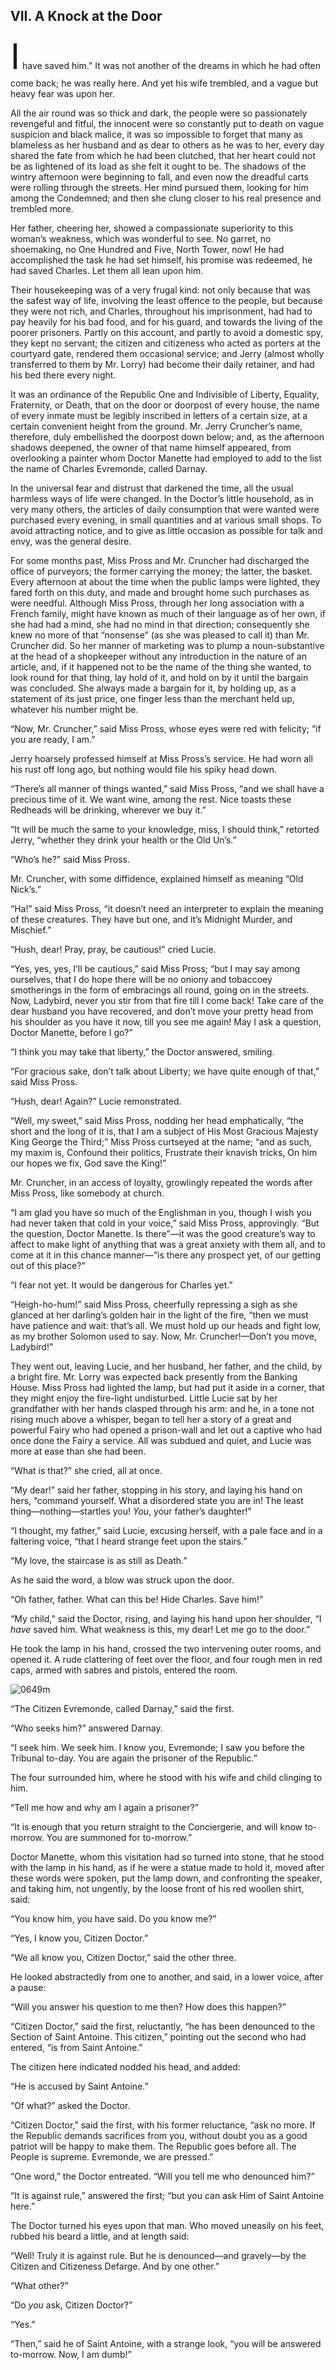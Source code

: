## VII. A Knock at the Door

<span class="dropcap" style="font-size: 4.00em">I</span> have saved him.” It was not another of the dreams in which he had often come back; he was really here. And yet his wife trembled, and a vague but heavy fear was upon her.

All the air round was so thick and dark, the people were so passionately revengeful and fitful, the innocent were so constantly put to death on vague suspicion and black malice, it was so impossible to forget that many as blameless as her husband and as dear to others as he was to her, every day shared the fate from which he had been clutched, that her heart could not be as lightened of its load as she felt it ought to be. The shadows of the wintry afternoon were beginning to fall, and even now the dreadful carts were rolling through the streets. Her mind pursued them, looking for him among the Condemned; and then she clung closer to his real presence and trembled more.

Her father, cheering her, showed a compassionate superiority to this woman’s weakness, which was wonderful to see. No garret, no shoemaking, no One Hundred and Five, North Tower, now! He had accomplished the task he had set himself, his promise was redeemed, he had saved Charles. Let them all lean upon him.

Their housekeeping was of a very frugal kind: not only because that was the safest way of life, involving the least offence to the people, but because they were not rich, and Charles, throughout his imprisonment, had had to pay heavily for his bad food, and for his guard, and towards the living of the poorer prisoners. Partly on this account, and partly to avoid a domestic spy, they kept no servant; the citizen and citizeness who acted as porters at the courtyard gate, rendered them occasional service; and Jerry (almost wholly transferred to them by Mr. Lorry) had become their daily retainer, and had his bed there every night.

It was an ordinance of the Republic One and Indivisible of Liberty, Equality, Fraternity, or Death, that on the door or doorpost of every house, the name of every inmate must be legibly inscribed in letters of a certain size, at a certain convenient height from the ground. Mr. Jerry Cruncher’s name, therefore, duly embellished the doorpost down below; and, as the afternoon shadows deepened, the owner of that name himself appeared, from overlooking a painter whom Doctor Manette had employed to add to the list the name of Charles Evremonde, called Darnay.

In the universal fear and distrust that darkened the time, all the usual harmless ways of life were changed. In the Doctor’s little household, as in very many others, the articles of daily consumption that were wanted were purchased every evening, in small quantities and at various small shops. To avoid attracting notice, and to give as little occasion as possible for talk and envy, was the general desire.

For some months past, Miss Pross and Mr. Cruncher had discharged the office of purveyors; the former carrying the money; the latter, the basket. Every afternoon at about the time when the public lamps were lighted, they fared forth on this duty, and made and brought home such purchases as were needful. Although Miss Pross, through her long association with a French family, might have known as much of their language as of her own, if she had had a mind, she had no mind in that direction; consequently she knew no more of that “nonsense” (as she was pleased to call it) than Mr. Cruncher did. So her manner of marketing was to plump a noun-substantive at the head of a shopkeeper without any introduction in the nature of an article, and, if it happened not to be the name of the thing she wanted, to look round for that thing, lay hold of it, and hold on by it until the bargain was concluded. She always made a bargain for it, by holding up, as a statement of its just price, one finger less than the merchant held up, whatever his number might be.

“Now, Mr. Cruncher,” said Miss Pross, whose eyes were red with felicity; “if you are ready, I am.”

Jerry hoarsely professed himself at Miss Pross’s service. He had worn all his rust off long ago, but nothing would file his spiky head down.

“There’s all manner of things wanted,” said Miss Pross, “and we shall have a precious time of it. We want wine, among the rest. Nice toasts these Redheads will be drinking, wherever we buy it.”

“It will be much the same to your knowledge, miss, I should think,” retorted Jerry, “whether they drink your health or the Old Un’s.”

“Who’s he?” said Miss Pross.

Mr. Cruncher, with some diffidence, explained himself as meaning “Old Nick’s.”

“Ha!” said Miss Pross, “it doesn’t need an interpreter to explain the meaning of these creatures. They have but one, and it’s Midnight Murder, and Mischief.”

“Hush, dear! Pray, pray, be cautious!” cried Lucie.

“Yes, yes, yes, I’ll be cautious,” said Miss Pross; “but I may say among ourselves, that I do hope there will be no oniony and tobaccoey smotherings in the form of embracings all round, going on in the streets. Now, Ladybird, never you stir from that fire till I come back! Take care of the dear husband you have recovered, and don’t move your pretty head from his shoulder as you have it now, till you see me again! May I ask a question, Doctor Manette, before I go?”

“I think you may take that liberty,” the Doctor answered, smiling.

“For gracious sake, don’t talk about Liberty; we have quite enough of that,” said Miss Pross.

“Hush, dear! Again?” Lucie remonstrated.

“Well, my sweet,” said Miss Pross, nodding her head emphatically, “the short and the long of it is, that I am a subject of His Most Gracious Majesty King George the Third;” Miss Pross curtseyed at the name; “and as such, my maxim is, Confound their politics, Frustrate their knavish tricks, On him our hopes we fix, God save the King!”

Mr. Cruncher, in an access of loyalty, growlingly repeated the words after Miss Pross, like somebody at church.

“I am glad you have so much of the Englishman in you, though I wish you had never taken that cold in your voice,” said Miss Pross, approvingly. “But the question, Doctor Manette. Is there”—it was the good creature’s way to affect to make light of anything that was a great anxiety with them all, and to come at it in this chance manner—“is there any prospect yet, of our getting out of this place?”

“I fear not yet. It would be dangerous for Charles yet.”

“Heigh-ho-hum!” said Miss Pross, cheerfully repressing a sigh as she glanced at her darling’s golden hair in the light of the fire, “then we must have patience and wait: that’s all. We must hold up our heads and fight low, as my brother Solomon used to say. Now, Mr. Cruncher!—Don’t you move, Ladybird!”

They went out, leaving Lucie, and her husband, her father, and the child, by a bright fire. Mr. Lorry was expected back presently from the Banking House. Miss Pross had lighted the lamp, but had put it aside in a corner, that they might enjoy the fire-light undisturbed. Little Lucie sat by her grandfather with her hands clasped through his arm: and he, in a tone not rising much above a whisper, began to tell her a story of a great and powerful Fairy who had opened a prison-wall and let out a captive who had once done the Fairy a service. All was subdued and quiet, and Lucie was more at ease than she had been.

“What is that?” she cried, all at once.

“My dear!” said her father, stopping in his story, and laying his hand on hers, “command yourself. What a disordered state you are in! The least thing—nothing—startles you! _You_, your father’s daughter!”

“I thought, my father,” said Lucie, excusing herself, with a pale face and in a faltering voice, “that I heard strange feet upon the stairs.”

“My love, the staircase is as still as Death.”

As he said the word, a blow was struck upon the door.

“Oh father, father. What can this be! Hide Charles. Save him!”

“My child,” said the Doctor, rising, and laying his hand upon her shoulder, “I _have_ saved him. What weakness is this, my dear! Let me go to the door.”

He took the lamp in his hand, crossed the two intervening outer rooms, and opened it. A rude clattering of feet over the floor, and four rough men in red caps, armed with sabres and pistols, entered the room.

![0649m ](images/0649m.jpg)

“The Citizen Evremonde, called Darnay,” said the first.

“Who seeks him?” answered Darnay.

“I seek him. We seek him. I know you, Evremonde; I saw you before the Tribunal to-day. You are again the prisoner of the Republic.”

The four surrounded him, where he stood with his wife and child clinging to him.

“Tell me how and why am I again a prisoner?”

“It is enough that you return straight to the Conciergerie, and will know to-morrow. You are summoned for to-morrow.”

Doctor Manette, whom this visitation had so turned into stone, that he stood with the lamp in his hand, as if he were a statue made to hold it, moved after these words were spoken, put the lamp down, and confronting the speaker, and taking him, not ungently, by the loose front of his red woollen shirt, said:

“You know him, you have said. Do you know me?”

“Yes, I know you, Citizen Doctor.”

“We all know you, Citizen Doctor,” said the other three.

He looked abstractedly from one to another, and said, in a lower voice, after a pause:

“Will you answer his question to me then? How does this happen?”

“Citizen Doctor,” said the first, reluctantly, “he has been denounced to the Section of Saint Antoine. This citizen,” pointing out the second who had entered, “is from Saint Antoine.”

The citizen here indicated nodded his head, and added:

“He is accused by Saint Antoine.”

“Of what?” asked the Doctor.

“Citizen Doctor,” said the first, with his former reluctance, “ask no more. If the Republic demands sacrifices from you, without doubt you as a good patriot will be happy to make them. The Republic goes before all. The People is supreme. Evremonde, we are pressed.”

“One word,” the Doctor entreated. “Will you tell me who denounced him?”

“It is against rule,” answered the first; “but you can ask Him of Saint Antoine here.”

The Doctor turned his eyes upon that man. Who moved uneasily on his feet, rubbed his beard a little, and at length said:

“Well! Truly it is against rule. But he is denounced—and gravely—by the Citizen and Citizeness Defarge. And by one other.”

“What other?”

“Do _you_ ask, Citizen Doctor?”

“Yes.”

“Then,” said he of Saint Antoine, with a strange look, “you will be answered to-morrow. Now, I am dumb!”

